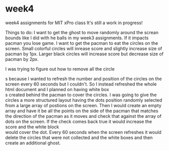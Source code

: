 # week4
week4 assignments for MIT xPro class
It's still a work in progress!

Things to do:
I want to get the ghost to move randomly around the screan bounds like I did with he balls in my week3 assignments. If it impacts pacman you lose game.
I want to get the pacman to eat the circles on the screen. Small colorful circles will inrease score and slightly increase size of pacman by 1px.
Larger black circles will increase score but decrease size of pacman by 2px. 

I was trying to figure out how to remove all the circle <div>s because I wanted to refresh the number and position of the circles on the screen every 60 seconds but I couldn't.
  So I instead refreshed the whole html document and I planned on having white box <div>s created behind the pacman to cover the circles. I was going to give the circles a more     structured layout having the dots position randomly selected from a large array of postions on the screen. Then I would create an empty array and have it be all the points on     the side of   the pacman that matches the direction of the pacman as it moves and check that against the array of dots on the screen. If the check comes back true it would         increase the score   and the white block <div> would cover the dot. Every 60 seconds when the screen refreshes it would delete the circles that were not collected and the white   boxes and then create an additional ghost.
